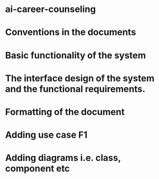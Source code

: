 # ai-career-counseling
# Conventions in the documents
# Basic functionality of the system
# The interface design of the system and the functional requirements.
# Formatting of the document
# Adding use case F1
# Adding diagrams i.e. class, component etc
